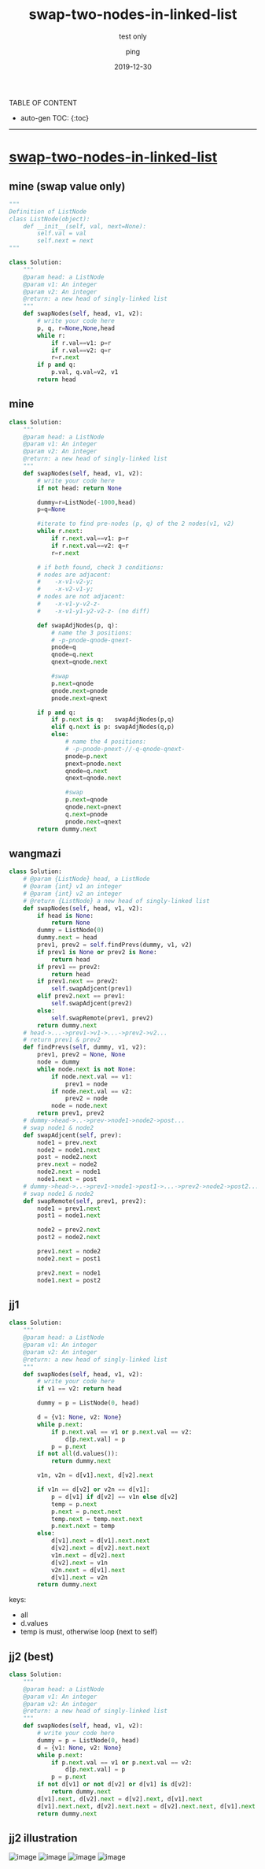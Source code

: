 ﻿---
layout: post
title: "swap-two-nodes-in-linked-list"
subtitle: "test only"
date: 2019-12-30
author: "ping"
tags: 
    - linkedlist
    - dict
    - lintcode
    - medium
    - python
    - wangmazi
created:  2019 Dec 29 11:53:49 PM
categories: [tech]
published: true

---


TABLE OF CONTENT

* auto-gen TOC:
{:toc}

- - -

# [swap-two-nodes-in-linked-list](https://www.lintcode.com/problem/swap-two-nodes-in-linked-list/description?_from=ladder&&fromId=99)

<!--

## 古人云

![image](https://user-images.githubusercontent.com/2038044/71569321-4048d080-2a9c-11ea-8832-55b0c9b02958.png)
![image](https://user-images.githubusercontent.com/2038044/71569303-18596d00-2a9c-11ea-9121-683edd653e8c.png)

古人云： 重提kb九月末，空叹流年不禁过
-->

## mine (swap value only)


```python
"""
Definition of ListNode
class ListNode(object):
    def __init__(self, val, next=None):
        self.val = val
        self.next = next
"""

class Solution:
    """
    @param head: a ListNode
    @param v1: An integer
    @param v2: An integer
    @return: a new head of singly-linked list
    """
    def swapNodes(self, head, v1, v2):
        # write your code here
        p, q, r=None,None,head
        while r:
            if r.val==v1: p=r
            if r.val==v2: q=r
            r=r.next
        if p and q:
            p.val, q.val=v2, v1
        return head
```

## mine

```python
class Solution:
    """
    @param head: a ListNode
    @param v1: An integer
    @param v2: An integer
    @return: a new head of singly-linked list
    """
    def swapNodes(self, head, v1, v2):
        # write your code here
        if not head: return None

        dummy=r=ListNode(-1000,head)
        p=q=None

        #iterate to find pre-nodes (p, q) of the 2 nodes(v1, v2)
        while r.next:
            if r.next.val==v1: p=r
            if r.next.val==v2: q=r
            r=r.next

        # if both found, check 3 conditions:
        # nodes are adjacent: 
        #    -x-v1-v2-y; 
        #    -x-v2-v1-y;  
        # nodes are not adjacent:
        #    -x-v1-y-v2-z-
        #    -x-v1-y1-y2-v2-z- (no diff)

        def swapAdjNodes(p, q):
            # name the 3 positions:
            # -p-pnode-qnode-qnext-
            pnode=q
            qnode=q.next
            qnext=qnode.next

            #swap
            p.next=qnode
            qnode.next=pnode
            pnode.next=qnext

        if p and q:
            if p.next is q:   swapAdjNodes(p,q)
            elif q.next is p: swapAdjNodes(q,p)
            else:
                # name the 4 positions: 
                # -p-pnode-pnext-//-q-qnode-qnext-
                pnode=p.next
                pnext=pnode.next
                qnode=q.next
                qnext=qnode.next

                #swap
                p.next=qnode
                qnode.next=pnext
                q.next=pnode
                pnode.next=qnext
        return dummy.next
```

## wangmazi

```python
class Solution:
    # @param {ListNode} head, a ListNode
    # @oaram {int} v1 an integer
    # @param {int} v2 an integer
    # @return {ListNode} a new head of singly-linked list
    def swapNodes(self, head, v1, v2):
        if head is None:
            return None
        dummy = ListNode(0)
        dummy.next = head
        prev1, prev2 = self.findPrevs(dummy, v1, v2)
        if prev1 is None or prev2 is None:
            return head
        if prev1 == prev2:
            return head
        if prev1.next == prev2:
            self.swapAdjcent(prev1)
        elif prev2.next == prev1:
            self.swapAdjcent(prev2)
        else:
            self.swapRemote(prev1, prev2)
        return dummy.next
    # head->...->prev1->v1->...->prev2->v2...
    # return prev1 & prev2
    def findPrevs(self, dummy, v1, v2):
        prev1, prev2 = None, None
        node = dummy
        while node.next is not None:
            if node.next.val == v1:
                prev1 = node
            if node.next.val == v2:
                prev2 = node
            node = node.next
        return prev1, prev2
    # dummy->head->..->prev->node1->node2->post...
    # swap node1 & node2
    def swapAdjcent(self, prev):
        node1 = prev.next
        node2 = node1.next
        post = node2.next
        prev.next = node2
        node2.next = node1
        node1.next = post
    # dummy->head->..->prev1->node1->post1->...->prev2->node2->post2...
    # swap node1 & node2
    def swapRemote(self, prev1, prev2):
        node1 = prev1.next
        post1 = node1.next

        node2 = prev2.next
        post2 = node2.next

        prev1.next = node2
        node2.next = post1

        prev2.next = node1
        node1.next = post2
```


## jj1

```python
class Solution:
    """
    @param head: a ListNode
    @param v1: An integer
    @param v2: An integer
    @return: a new head of singly-linked list
    """
    def swapNodes(self, head, v1, v2):
        # write your code here
        if v1 == v2: return head

        dummy = p = ListNode(0, head)

        d = {v1: None, v2: None}
        while p.next:
            if p.next.val == v1 or p.next.val == v2:
                d[p.next.val] = p 
            p = p.next
        if not all(d.values()):
            return dummy.next

        v1n, v2n = d[v1].next, d[v2].next

        if v1n == d[v2] or v2n == d[v1]:
            p = d[v1] if d[v2] == v1n else d[v2]
            temp = p.next
            p.next = p.next.next
            temp.next = temp.next.next
            p.next.next = temp
        else:
            d[v1].next = d[v1].next.next
            d[v2].next = d[v2].next.next
            v1n.next = d[v2].next
            d[v2].next = v1n
            v2n.next = d[v1].next
            d[v1].next = v2n
        return dummy.next
```

keys:

- all
- d.values 
- temp is must, otherwise loop (next to self)

## jj2 (best)

```python
class Solution:
    """
    @param head: a ListNode
    @param v1: An integer
    @param v2: An integer
    @return: a new head of singly-linked list
    """
    def swapNodes(self, head, v1, v2):
        # write your code here
        dummy = p = ListNode(0, head)
        d = {v1: None, v2: None}
        while p.next:
            if p.next.val == v1 or p.next.val == v2:
                d[p.next.val] = p 
            p = p.next
        if not d[v1] or not d[v2] or d[v1] is d[v2]:
            return dummy.next
        d[v1].next, d[v2].next = d[v2].next, d[v1].next
        d[v1].next.next, d[v2].next.next = d[v2].next.next, d[v1].next.next
        return dummy.next
```

## jj2 illustration

![image](https://user-images.githubusercontent.com/2038044/71566077-6cefee80-2a82-11ea-8aee-80b2a98aa669.png)
![image](https://user-images.githubusercontent.com/2038044/71566084-7aa57400-2a82-11ea-8181-96bdd477f637.png)
![image](https://user-images.githubusercontent.com/2038044/71566088-85600900-2a82-11ea-8295-77856fee6d06.png)
![image](https://user-images.githubusercontent.com/2038044/71566487-1d132680-2a86-11ea-83ff-040e637169a8.png)

